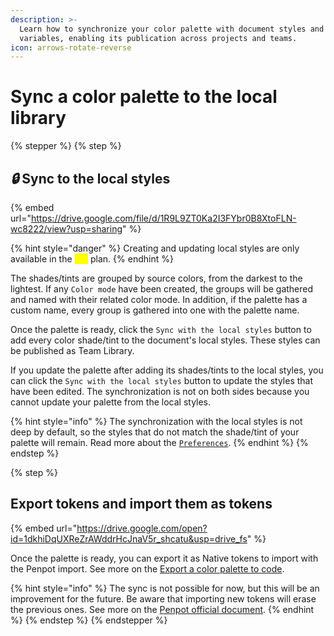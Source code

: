 ```yaml
---
description: >-
  Learn how to synchronize your color palette with document styles and
  variables, enabling its publication across projects and teams.
icon: arrows-rotate-reverse
---
```


# Sync a color palette to the local library

{% stepper %}
{% step %}
## <i class="fa-lock">:lock:</i> Sync to the local styles

{% embed url="https://drive.google.com/file/d/1R9L9ZT0Ka2I3FYbr0B8XtoFLN-wc8222/view?usp=sharing" %}

{% hint style="danger" %}
Creating and updating local styles are only available in the <mark style="color:yellow;">`Pro`</mark> plan.
{% endhint %}

The shades/tints are grouped by source colors, from the darkest to the lightest. If any `Color mode` have been created, the groups will be gathered and named with their related color mode. In addition, if the palette has a custom name, every group is gathered into one with the palette name.

Once the palette is ready, click the `Sync with the local styles` button to add every color shade/tint to the document's local styles. These styles can be published as Team Library.

If you update the palette after adding its shades/tints to the local styles, you can click the `Sync with the local styles` button to update the styles that have been edited. The synchronization is not on both sides because you cannot update your palette from the local styles.

{% hint style="info" %}
The synchronization with the local styles is not deep by default, so the styles that do not match the shade/tint of your palette will remain. Read more about the [`Preferences`](../user-management/update-your-preferences.md).
{% endhint %}
{% endstep %}

{% step %}
## Export tokens and import them as tokens

{% embed url="https://drive.google.com/open?id=1dkhiDqUXReZrAWddrHcJnaV5r_shcatu&usp=drive_fs" %}

Once the palette is ready, you can export it as Native tokens to import with the Penpot import. See more on the [Export a color palette to code](export-a-color-palette-to-code.md#export-as-design-tokens-json).

{% hint style="info" %}
The sync is not possible for now, but this will be an improvement for the future. Be aware that importing new tokens will erase the previous ones. See more on the [Penpot official document](https://help.penpot.app/user-guide/design-tokens/).
{% endhint %}
{% endstep %}
{% endstepper %}

